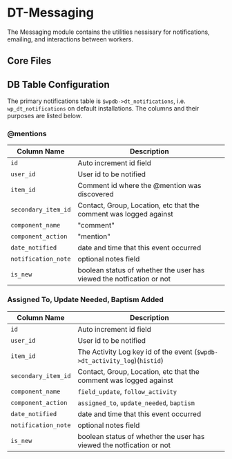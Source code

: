 # DT-Messaging
The Messaging module contains the utilities nessisary for notifications, emailing, and interactions between workers.

## Core Files

## DB Table Configuration

The primary notifications table is `$wpdb->dt_notifications`, i.e. `wp_dt_notifications` on default installations. The 
columns and their purposes are listed below.

### @mentions

| Column Name           | Description                                                               |
| ------------          |------------                                                               |
| `id`                  | Auto increment id field                                                   |
| `user_id`             | User id to be notified                                                    |
| `item_id`             | Comment id where the @mention was discovered                              |
| `secondary_item_id`   | Contact, Group, Location, etc that the comment was logged against         |
| `component_name`      | "comment"                                                                 |
| `component_action`    | "mention"                                                                 |
| `date_notified`       | date and time that this event occurred                                    |
| `notification_note`   | optional notes field                                                      |
| `is_new`              | boolean status of whether the user has viewed the notfication or not      |


### Assigned To, Update Needed, Baptism Added

| Column Name           | Description                                                               |
| ------------          |------------                                                               |
| `id`                  | Auto increment id field                                                   |
| `user_id`             | User id to be notified                                                    |
| `item_id`             | The Activity Log key id of the event (`$wpdb->dt_activity_log`)(`histid`) |
| `secondary_item_id`   | Contact, Group, Location, etc that the comment was logged against         |
| `component_name`      | `field_update`, `follow_activity`                                         |
| `component_action`    | `assigned_to`, `update_needed`, `baptism`                                                                 |
| `date_notified`       | date and time that this event occurred                                    |
| `notification_note`   | optional notes field                                                      |
| `is_new`              | boolean status of whether the user has viewed the notfication or not      |


